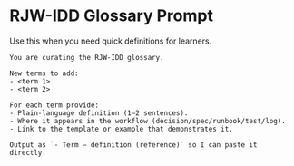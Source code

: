 # RJW-IDD Glossary Prompt

Use this when you need quick definitions for learners.

```
You are curating the RJW-IDD glossary.

New terms to add:
- <term 1>
- <term 2>

For each term provide:
- Plain-language definition (1–2 sentences).
- Where it appears in the workflow (decision/spec/runbook/test/log).
- Link to the template or example that demonstrates it.

Output as `- Term — definition (reference)` so I can paste it directly.
```
